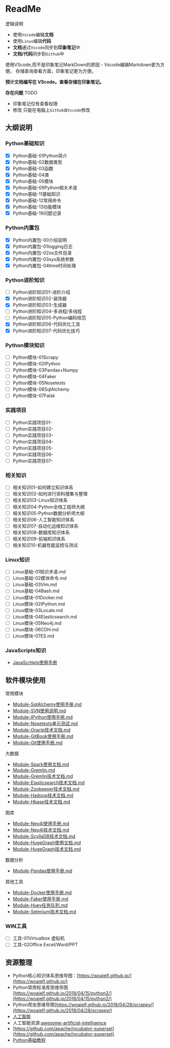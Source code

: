 # ReadMe

逻辑说明

- 使用```Vscode```编辑**文档**
- 使用```Linux```编辑**代码**
- **文档**通过```Vscode```同步到**印象笔记**中
- **文档/代码**同步到```Github```中

使用VScode,而不是印象笔记MarkDown的原因 - Vscode编辑Markdown更为方便。
存储查询查看方面，印象笔记更为方便。

**预计文档编写在 VScode。查看存储在印象笔记。**

**存在问题** TODO

- 印象笔记仅有查看权限
- 修改 只能在电脑上```Github或Vscode```修改

## 大纲说明

### Python基础知识

- [x] Python基础-01Python简介
- [x] Python基础-02数据类型
- [x] Python基础-03函数
- [x] Python基础-04类
- [x] Python基础-05模块
- [x] Python基础-09Python相关术语
- [x] Python基础-11基础知识
- [x] Python基础-12常用命令
- [x] Python基础-13功能模块
- [x] Python基础-19问题记录

### Python内置包

- [x] Python内置包-00介绍说明
- [x] Python内置包-01logging日志
- [x] Python内置包-02os文件目录
- [x] Python内置包-03sys系统参数
- [x] Python内置包-04time时间处理

### Python进阶知识

- [ ] Python进阶知识01-进阶介绍
- [x] Python进阶知识02-装饰器
- [x] Python进阶知识03-生成器
- [ ] Python进阶知识04-多进程/多线程
- [ ] Python进阶知识05-Python编码规范
- [x] Python进阶知识06-代码优化工具
- [x] Python进阶知识07-代码优化技巧

### Python模块知识

- [ ] Python模块-01Scrapy
- [ ] Python模块-02IPython
- [ ] Python模块-03Pandas+Numpy
- [ ] Python模块-04Faker
- [ ] Python模块-05Nosetests
- [ ] Python模块-06SqlAlchemy
- [ ] Python模块-07Falsk

### 实践项目

- [ ] Python实践项目01-
- [ ] Python实践项目02-
- [ ] Python实践项目03-
- [ ] Python实践项目04-
- [ ] Python实践项目05-
- [ ] Python实践项目06-
- [ ] Python实践项目07-

### 相关知识

- [ ] 相关知识01-如何建立知识体系
- [ ] 相关知识02-如何进行资料搜集与整理
- [ ] 相关知识03-Linux知识体系
- [ ] 相关知识04-Python全栈工程师大纲
- [ ] 相关知识05-Python数据分析师大纲
- [ ] 相关知识06-人工智能知识体系
- [ ] 相关知识07-自动化运维知识体系
- [ ] 相关知识08-数据库知识体系
- [ ] 相关知识09-前端知识体系
- [ ] 相关知识10-机器性能监控与测试

### Linux知识

- [ ] Linux基础-01知识术语.md
- [ ] Linux基础-02模块命令.md
- [ ] Linux基础-03Vim.md
- [ ] Linux基础-04Bash.md
- [ ] Linux模块-01Docker.md
- [ ] Linux模块-02IPython.md
- [ ] Linux模块-03Locale.md
- [ ] Linux模块-04Elasticsearch.md
- [ ] Linux模块-05Neo4j.md
- [ ] Linux模块-06CDH.md
- [ ] Linux模块-07ES.md

### JavaScripts知识

- [JavaScrtipts使用手册](C:\Users\asus\Documents\@Vscode\awesome-it\docs_edit\@JavaScrtipts使用手册.md)

## 软件模块使用

常用模块

- [Module-SqlAlchemy使用手册.md](https://github.com/fansichao/awesome-it/blob/master/docs/Module-SqlAlchemy使用手册.md)
- [Module-SVN使用说明.md](https://github.com/fansichao/awesome-it/blob/master/docs/Module-SVN使用说明.md)
- [Module-IPython使用手册.md](https://github.com/fansichao/awesome-it/blob/master/docs/Module-IPython使用手册.md)
- [Module-Nosetests单元测试.md](https://github.com/fansichao/awesome-it/blob/master/docs/Module-Nosetests单元测试.md)
- [Module-Oracle技术文档.md](https://github.com/fansichao/awesome-it/blob/master/docs/Module-Oracle技术文档.md)
- [Module-GitBook使用手册.md](https://github.com/fansichao/awesome-it/blob/master/docs/Module-GitBook使用手册.md)
- [Module-Git使用手册.md](https://github.com/fansichao/awesome-it/blob/master/docs/Module-Git使用手册.md)

大数据

- [Module-Spark使用文档.md](https://github.com/fansichao/awesome-it/blob/master/docs/Module-Spark使用文档.md)
- [Module-Gremlin.md](https://github.com/fansichao/awesome-it/blob/master/docs/Module-Gremlin.md)
- [Module-Gremlin技术文档.md](https://github.com/fansichao/awesome-it/blob/master/docs/Module-Gremlin技术文档.md)
- [Module-Elasticsearch技术文档.md](https://github.com/fansichao/awesome-it/blob/master/docs/Module-Elasticsearch技术文档.md)
- [Module-Zookeeper技术文档.md](https://github.com/fansichao/awesome-it/blob/master/docs/Module-Zookeeper技术文档.md)
- [Module-Hadoop技术文档.md](https://github.com/fansichao/awesome-it/blob/master/docs/Module-Hadoop技术文档.md)
- [Module-Hbase技术文档.md](https://github.com/fansichao/awesome-it/blob/master/docs/Module-Hbase技术文档.md)

图库

- [Module-Neo4j使用手册.md](https://github.com/fansichao/awesome-it/blob/master/docs/Module-Neo4j使用手册.md)
- [Module-Neo4j技术文档.md](https://github.com/fansichao/awesome-it/blob/master/docs/Module-Neo4j技术文档.md)
- [Module-ScyllaDB技术文档.md](https://github.com/fansichao/awesome-it/blob/master/docs/Module-ScyllaDB技术文档.md)
- [Module-HugeGraph使用文档.md](https://github.com/fansichao/awesome-it/blob/master/docs/Module-HugeGraph使用文档.md)
- [Module-HugeGraph技术文档.md](https://github.com/fansichao/awesome-it/blob/master/docs/Module-HugeGraph技术文档.md)

数据分析

- [Module-Pandas使用手册.md](https://github.com/fansichao/awesome-it/blob/master/docs/Module-Pandas使用手册.md)

其他工具

- [Module-Docker使用手册.md](https://github.com/fansichao/awesome-it/blob/master/docs/Module-Docker使用手册.md)
- [Module-Faker使用手册.md](https://github.com/fansichao/awesome-it/blob/master/docs/Module-Faker使用手册.md)
- [Module-Huey任务队列.md](https://github.com/fansichao/awesome-it/blob/master/docs/Module-Huey任务队列.md)
- [Module-Selenium技术文档.md](https://github.com/fansichao/awesome-it/blob/master/docs/Module-Selenium技术文档.md)

### WIN工具

- [ ] 工具-01Virtualbox 虚拟机
- [ ] 工具-02Office Excel/Word/PPT

## 资源整理

- Python核心知识体系思维导图：[https://woaielf.github.io/](https://woaielf.github.io/)
- Python常用标准库思维导图[https://woaielf.github.io/2018/04/15/python2/](https://woaielf.github.io/2018/04/15/python2/)
- Python爬虫思维导图[https://woaielf.github.io/2018/04/28/scrappy/](https://woaielf.github.io/2018/04/28/scrappy/)
- [人工智能](https://github.com/PacktPublishing/Artificial-Intelligence-with-Python)
- 人工智能资源:[awesome-artificial-intelligence](https://github.com/owainlewis/awesome-artificial-intelligence)
- [https://github.com/apache/incubator-superset](https://github.com/apache/incubator-superset)
- [Python基础教程](http://c.biancheng.net/python/modules/)
